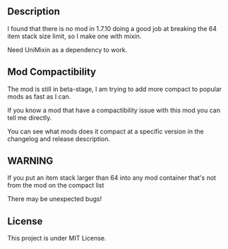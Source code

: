  Description
 ---
 I found that there is no mod in 1.7.10 doing a good job at breaking the 64 item stack size limit, so I make one with mixin.

 Need UniMixin as a dependency to work.

 Mod Compactibility
 ---
 The mod is still in beta-stage, I am trying to add more compact to popular mods as fast as I can.

 If you know a mod that have a compactibility issue with this mod you can tell me directly.

 You can see what mods does it compact at a specific version in the changelog and release description.

 WARNING
 -
 If you put an item stack larger than 64 into any mod container that's not from the mod on the compact list
 
 There may be unexpected bugs!
 

 License
 ---
 This project is under MIT License.

